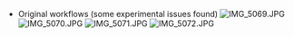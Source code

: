 * Original workflows (some experimental issues found)
![IMG_5069.JPG](https://bitbucket.org/repo/aBjx4q/images/2267221879-IMG_5069.JPG)
![IMG_5070.JPG](https://bitbucket.org/repo/aBjx4q/images/46675815-IMG_5070.JPG)
![IMG_5071.JPG](https://bitbucket.org/repo/aBjx4q/images/3963539614-IMG_5071.JPG)
![IMG_5072.JPG](https://bitbucket.org/repo/aBjx4q/images/1035773258-IMG_5072.JPG)